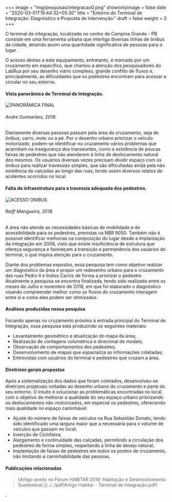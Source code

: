 +++
image = "img/pesquisas/integracao0.png"
showonlyimage = false
date = "2020-03-01T19:44:32+05:30"
title = "Entorno do Terminal de Integração: Diagnóstico e Proposta de intervenção."
draft = false
weight = 2
+++

O terminal de integração, localizado no centro de Campina Grande - PB consiste em uma ferramenta urbana que interliga diversas linhas de ônibus da cidade, atraindo assim uma quantidade significativa de pessoas para o lugar.
<!--more-->

O acesso destas a este equipamento, entretanto, é marcado por um cruzamento em específico, que chamou a atenção dos pesquisadores do LabRua por seu desenho viário complexo, grande conflito de fluxos e, principalmente, as dificuldades que os pedestres encontram para acessar e circular no seu entorno.

 <H4>Vista panorâmica do Terminal de Integração.</H4>

![PANORÂMICA FINAL](../../img/pesquisas/integracao1.jpg)
 <H6>André Guimarães, 2018.</H6>

 Diariamente diversas pessoas passam pela área do cruzamento, seja de ônibus, carro, moto ou a pé. Por o desenho urbano priorizar o veículo motorizado, podem-se identificar no cruzamento vários problemas que acarretam na insegurança dos transeuntes, como a existência de poucas faixas de pedestres que não atenderem à linha de deslocamento natural dos mesmos. Os usuários diversas vezes precisam dividir espaço com os ônibus para realizar travessias simples, que são dificultadas ainda pela não existência de calçadas ao longo das ruas, tendo assim diversos relatos de acidentes ocorridos no local.

<H4>Falta de infraestrutura para a travessia adequada dos pedestres.</H4>

![ACESSO ONIBUS](../../img/pesquisas/integracao2.png)
<H6>Raiff Mangueira, 2018.</H6>

A área não atende as necessidades básicas de mobilidade e de acessibilidade para os pedestres, previstas na NBR 9050. Também não é possível identificar melhorias na composição do lugar desde a implantação da integração em 2008, visto que existe insuficiência de estrutura que ofereça segurança e favoreçam a transição e permanência dos usuários do terminal, o que inspira atenção para o cruzamento.

Diante dos problemas expostos, essa pesquisa tem como objetivo realizar um diagnóstico da área e propor um redesenho urbano para o cruzamento das ruas Pedro II e Índios Cariris de forma a priorizar o pedestre. Atualmente a pesquisa se encontra finalizada, tendo sido realizada entre os meses de Julho e novembro de 2018, em que foi elaborado o diagnóstico visando compreender melhor como os fluxos do cruzamento interagem entre si e como eles podem ser otimizados.

#### Análises produzidas nessa pesquisa

Focando apenas no cruzamento próximo à entrada principal do Terminal de Integração, essa pesquisa está produzindo os seguintes materiais:

* Levantamento geométrico e atualização do mapa da área;
* Realização de contagens volumétrica e direcional de modais;
* Observação de comportamentos dos pedestres;
* Desenvolvimento de mapas que espacializa as informações coletadas;
* Entrevistas com usuários do terminal e pedestres que cruzam a área.

#### Diretrizes gerais propostas

Após a sistematização dos dados que foram coletados, desenvolveu-se diretrizes projetuais voltadas ao desenho urbano do cruzamento e parte do seu entorno. O intuito é solucionar as problemáticas encontradas no local, com o objetivo de melhorar a qualidade do seu espaço urbano priorizando os deslocamentos não-motorizados, em especial os pedestres, oferecendo mais qualidade no espaço caminhável:

* Ajuste do número de faixas de veículos na Rua Sebastião Donato, tendo sido identificado uma largura maior que a necessária para o volume de veículos que passam no local;
* Inserção de Ciclofaixa;
* Alargamento e continuidade das calçadas, permitindo a circulação dos pedestres de forma simples, respeitando a linha de desejo natural;
* Implantação de faixas de pedestres em todos os pontos de cruzamento, não limitando a caminhabilidade das pessoas.

#### Publicações relacionadas

> [Artigo aceito no Fórum HABITAR 2019: Habitação e Desenvolvimento Sustentável.](../../pdf/Artigo Habitar - Terminal de Integração.pdf)

.

